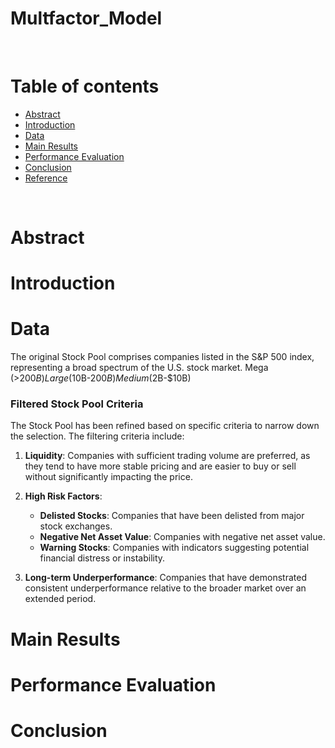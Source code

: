 # Multfactor_Model


<br/>

# **Table of contents**

<!--ts-->
* [Abstract](#abstract)
* [Introduction](#introduction)
* [Data](#data)
* [Main Results](#main-results)
* [Performance Evaluation](#performance-evaluation)
* [Conclusion](#conclusion)
* [Reference](#reference)
<!--te-->


<br/>

# **Abstract**

# **Introduction**

# **Data**

The original Stock Pool comprises companies listed in the S&P 500 index, representing a broad spectrum of the U.S. stock market.
    Mega (>$200B) Large ($10B-$200B) Medium ($2B-$10B)

### Filtered Stock Pool Criteria

The Stock Pool has been refined based on specific criteria to narrow down the selection. The filtering criteria include:

1. **Liquidity**: Companies with sufficient trading volume are preferred, as they tend to have more stable pricing and are easier to buy or sell without significantly impacting the price.

2. **High Risk Factors**:
   - **Delisted Stocks**: Companies that have been delisted from major stock exchanges.
   - **Negative Net Asset Value**: Companies with negative net asset value.
   - **Warning Stocks**: Companies with indicators suggesting potential financial distress or instability.

3. **Long-term Underperformance**:
   Companies that have demonstrated consistent underperformance relative to the broader market over an extended period.

# **Main Results**

# **Performance Evaluation**

# **Conclusion**